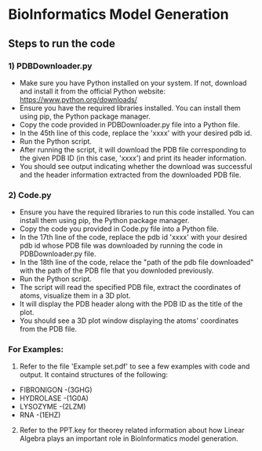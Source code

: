 # BioInformatics Model Generation
## Steps to run the code
### 1)  PDBDownloader.py
- Make sure you have Python installed on your system. If not, download and install it from the official Python website: https://www.python.org/downloads/
- Ensure you have the required libraries installed. You can install them using pip, the Python package manager.
- Copy the code provided in PDBDownloader.py file into a Python file.
- In the 45th line of this code, replace the 'xxxx' with your desired pdb id.
- Run the Python script.
- After running the script, it will download the PDB file corresponding to the given PDB ID (in this case, 'xxxx') and print its header information.
- You should see output indicating whether the download was successful and the header information extracted from the downloaded PDB file.

### 2)  Code.py
- Ensure you have the required libraries to run this code installed. You can install them using pip, the Python package manager.
- Copy the code you provided in Code.py file into a Python file.
- In the 17th line of the code, replace the pdb id 'xxxx' with your desired pdb id whose PDB file was downloaded by running the code in PDBDownloader.py file.
- In the 18th line of the code, relace the "path of the pdb file downloaded" with the path of the PDB file that you downloded previously.
- Run the Python script.
- The script will read the specified PDB file, extract the coordinates of atoms, visualize them in a 3D plot.
- It will display the PDB header along with the PDB ID as the title of the plot.
- You should see a 3D plot window displaying the atoms' coordinates from the PDB file.

### For Examples:
1) Refer to the file 'Example set.pdf' to see a few examples with code and output. It containd structures of the following:
- FIBRONIGON -(3GHG)
-  HYDROLASE  -(1G0A)
-  LYSOZYME   -(2LZM)
- RNA        -(1EHZ)
2) Refer to the PPT.key for theorey related information about how Linear Algebra plays an important role in BioInformatics model generation.
